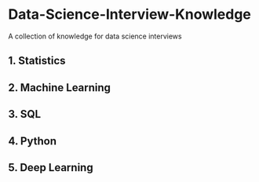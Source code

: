 # Data-Science-Interview-Knowledge
A collection of knowledge for data science interviews


## 1. Statistics

## 2. Machine Learning

## 3. SQL

## 4. Python

## 5. Deep Learning
